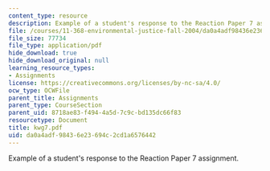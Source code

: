 ```yaml
---
content_type: resource
description: Example of a student's response to the Reaction Paper 7 assignment.
file: /courses/11-368-environmental-justice-fall-2004/da0a4adf98436e23694c2cd1a6576442_kwg7.pdf
file_size: 77734
file_type: application/pdf
hide_download: true
hide_download_original: null
learning_resource_types:
- Assignments
license: https://creativecommons.org/licenses/by-nc-sa/4.0/
ocw_type: OCWFile
parent_title: Assignments
parent_type: CourseSection
parent_uid: 8718ae83-f494-4a5d-7c9c-bd135dc66f83
resourcetype: Document
title: kwg7.pdf
uid: da0a4adf-9843-6e23-694c-2cd1a6576442
---
```

Example of a student's response to the Reaction Paper 7 assignment.